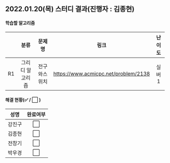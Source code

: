 ## 2022.01.20(목) 스터디 결과(진행자 : 김종현)

#### 학습할 알고리즘

|      |      분류       |    문제명    |                 링크                 | 난이도 |
| :--: | :-------------: | :----------: | :----------------------------------: | :----: |
|  R1  | 그리디 알고리즘 | 전구와스위치 | https://www.acmicpc.net/problem/2138 | 실버1  |

#### 해결 현황(:white_check_mark: / :white_large_square:  )

|  성명  |       완료여부       |
| :----: | :------------------: |
| 강진구 | :white_large_square: |
| 김종현 | :white_large_square: |
| 전창기 | :white_large_square: |
| 박우경 | :white_large_square: |

